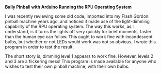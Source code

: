 **Bally Pinball with Arduino Running the RPU Operating System**

I was recently reviewing some old code, imported into my Flash Gordon pinball machine years ago, and noticed it made use of the light-dimming capability of the RPU operating system. The way this works, as I understand, is it turns the lights off very quickly for brief moments, faster than the human eye can follow. This ought to work fine with incandescent bulbs, but whether or not LEDs would work was not so obvious. I wrote this program in order to test the result.

The short story is, dimming level 1 appears to work fine. However, levels 2 and 3 are a flickering mess! This program is made available for anyone who wishes to test their own pinball machine, with their own bulbs.
